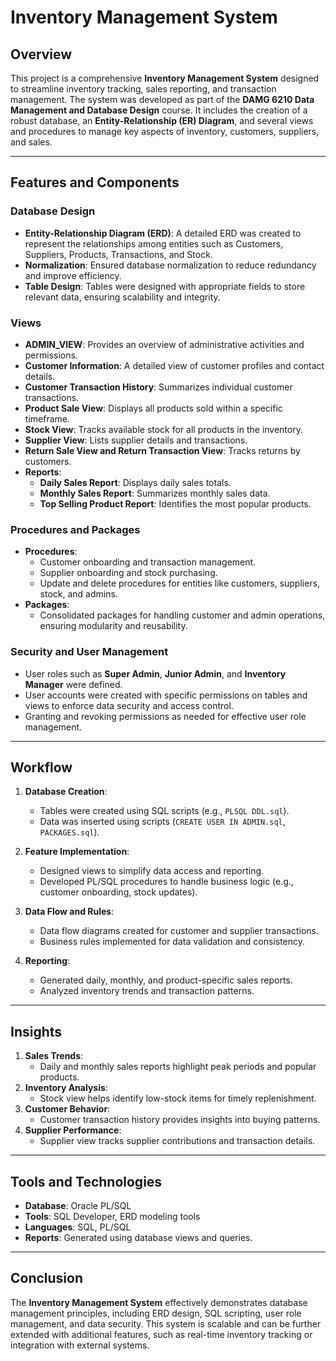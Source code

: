 
# Inventory Management System

## Overview
This project is a comprehensive **Inventory Management System** designed to streamline inventory tracking, sales reporting, and transaction management. The system was developed as part of the **DAMG 6210 Data Management and Database Design** course. It includes the creation of a robust database, an **Entity-Relationship (ER) Diagram**, and several views and procedures to manage key aspects of inventory, customers, suppliers, and sales.

---

## Features and Components

### **Database Design**
- **Entity-Relationship Diagram (ERD)**: A detailed ERD was created to represent the relationships among entities such as Customers, Suppliers, Products, Transactions, and Stock.
- **Normalization**: Ensured database normalization to reduce redundancy and improve efficiency.
- **Table Design**: Tables were designed with appropriate fields to store relevant data, ensuring scalability and integrity.

### **Views**
- **ADMIN_VIEW**: Provides an overview of administrative activities and permissions.
- **Customer Information**: A detailed view of customer profiles and contact details.
- **Customer Transaction History**: Summarizes individual customer transactions.
- **Product Sale View**: Displays all products sold within a specific timeframe.
- **Stock View**: Tracks available stock for all products in the inventory.
- **Supplier View**: Lists supplier details and transactions.
- **Return Sale View and Return Transaction View**: Tracks returns by customers.
- **Reports**:
  - **Daily Sales Report**: Displays daily sales totals.
  - **Monthly Sales Report**: Summarizes monthly sales data.
  - **Top Selling Product Report**: Identifies the most popular products.

### **Procedures and Packages**
- **Procedures**:
  - Customer onboarding and transaction management.
  - Supplier onboarding and stock purchasing.
  - Update and delete procedures for entities like customers, suppliers, stock, and admins.
- **Packages**:
  - Consolidated packages for handling customer and admin operations, ensuring modularity and reusability.

### **Security and User Management**
- User roles such as **Super Admin**, **Junior Admin**, and **Inventory Manager** were defined.
- User accounts were created with specific permissions on tables and views to enforce data security and access control.
- Granting and revoking permissions as needed for effective user role management.

---

## Workflow

1. **Database Creation**:
   - Tables were created using SQL scripts (e.g., `PLSQL DDL.sql`).
   - Data was inserted using scripts (`CREATE USER IN ADMIN.sql`, `PACKAGES.sql`).

2. **Feature Implementation**:
   - Designed views to simplify data access and reporting.
   - Developed PL/SQL procedures to handle business logic (e.g., customer onboarding, stock updates).

3. **Data Flow and Rules**:
   - Data flow diagrams created for customer and supplier transactions.
   - Business rules implemented for data validation and consistency.

4. **Reporting**:
   - Generated daily, monthly, and product-specific sales reports.
   - Analyzed inventory trends and transaction patterns.

---

## Insights
1. **Sales Trends**:
   - Daily and monthly sales reports highlight peak periods and popular products.
2. **Inventory Analysis**:
   - Stock view helps identify low-stock items for timely replenishment.
3. **Customer Behavior**:
   - Customer transaction history provides insights into buying patterns.
4. **Supplier Performance**:
   - Supplier view tracks supplier contributions and transaction details.

---

## Tools and Technologies
- **Database**: Oracle PL/SQL
- **Tools**: SQL Developer, ERD modeling tools
- **Languages**: SQL, PL/SQL
- **Reports**: Generated using database views and queries.

---

## Conclusion
The **Inventory Management System** effectively demonstrates database management principles, including ERD design, SQL scripting, user role management, and data security. This system is scalable and can be further extended with additional features, such as real-time inventory tracking or integration with external systems.

